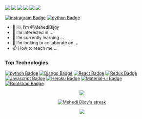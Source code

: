<img src="https://img.shields.io/badge/Messenger-00B2FF?style=for-the-badge&logo=messenger&logoColor=white" /> 
<img src="https://img.shields.io/badge/Gmail-D14836?style=for-the-badge&logo=gmail&logoColor=white" /> 
<img src="https://img.shields.io/badge/Telegram-2CA5E0?style=for-the-badge&logo=telegram&logoColor=white" /> 
<img src="https://img.shields.io/badge/Twitter-1DA1F2?style=for-the-badge&logo=twitter&logoColor=white" /> 
<img src="https://img.shields.io/badge/WhatsApp-25D366?style=for-the-badge&logo=whatsapp&logoColor=white" /> 
<img src="https://img.shields.io/badge/Instagram-E4405F?style=for-the-badge&logo=instagram&logoColor=white" />

[![instragram Badge](https://img.shields.io/badge/Instagram-E4405F?style=for-the-badge&logo=instagram&logoColor=white)](https://facebook.com)
[![python Badge](https://img.shields.io/badge/python-3776AB?style=for-the-badge&logo=python&logoColor=white)](#)

- 👋 Hi, I’m @MehediBijoy
- 👀 I’m interested in ...
- 🌱 I’m currently learning ...
- 💞️ I’m looking to collaborate on ...
- 📫 How to reach me ...

<!---
MehediBijoy/MehediBijoy is a ✨ special ✨ repository because its `README.md` (this file) appears on your GitHub profile.
You can click the Preview link to take a look at your changes.
--->

### Top Technologies

<!-- TODO: Make technologies links takes you to repositories -->
[![python Badge](https://img.shields.io/badge/-python-3776AB?style=for-the-badge&labelColor=e1e5eb&logo=python&logoColor=3776AB)](#)
[![Django Badge](https://img.shields.io/badge/-Django-092E20?style=for-the-badge&labelColor=e1e5eb&logo=django&logoColor=092E20)](#)
[![React Badge](https://img.shields.io/badge/-react-61DBFB?style=for-the-badge&labelColor=e1e5eb&logo=react&logoColor=61DBFB)](#)
[![Redux Badge](https://img.shields.io/badge/-redux-764ABC?style=for-the-badge&labelColor=e1e5eb&logo=redux&logoColor=764ABC)](#)
[![Javascript Badge](https://img.shields.io/badge/-Javascript-F0DB4F?style=for-the-badge&labelColor=e1e5eb&logo=javascript&logoColor=F0DB4F)](#)
[![Heroku Badge](https://img.shields.io/badge/-Heroku-430098?style=for-the-badge&labelColor=e1e5eb&logo=Heroku&logoColor=430098)](#)
[![Material-ui Badge](https://img.shields.io/badge/-Material_UI-0081CB?style=for-the-badge&labelColor=e1e5eb&logo=Material-UI&logoColor=0081CB)](#)
[![Bootstrap Badge](https://img.shields.io/badge/-Bootstrap-7952B3?style=for-the-badge&labelColor=e1e5eb&logo=Bootstrap&logoColor=7952B3)](#)



<p align="center">
    <img src="https://github-readme-stats.vercel.app/api/top-langs/?username=MehediBijoy&show_icons=true&theme=radical"/>
</p>

<p align="center">
    <a href="https://github.com/MehediBijoy/github-readme-streak-stats">
        <img title="🔥 Get streak stats for your profile at git.io/streak-stats" alt="Mehedi Bijoy's streak" src="https://github-readme-streak-stats.herokuapp.com/?user=MehediBijoy&theme=black-ice&hide_border=true&stroke=0000&background=060A0CD0"/>
    </a>
</p>

<p align="center">
    <img src="https://github-readme-stats.vercel.app/api?username=MehediBijoy&count_private=true&show_icons=true&theme=radical"/>
</p>
